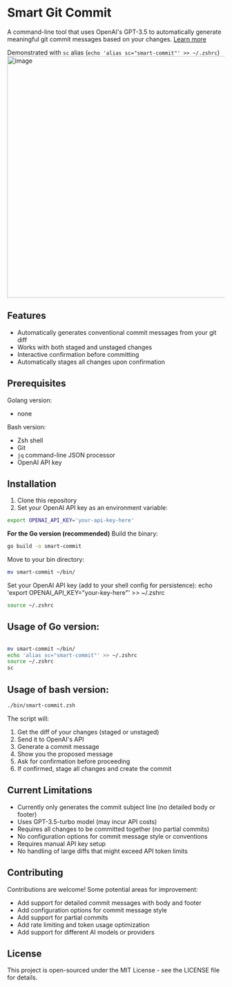 # Smart Git Commit

A command-line tool that uses OpenAI's GPT-3.5 to automatically generate meaningful git commit messages based on your changes. [Learn more](https://www.jamesfarrell.me/blog/autogen-git-commit-messages#go-implementation)

Demonstrated with `sc` alias (`echo 'alias sc="smart-commit"' >> ~/.zshrc`)
<img width="560" alt="image" src="https://github.com/user-attachments/assets/98db0e80-10f7-4ca2-88cd-6c97fbb32de4" />


## Features

- Automatically generates conventional commit messages from your git diff
- Works with both staged and unstaged changes
- Interactive confirmation before committing
- Automatically stages all changes upon confirmation

## Prerequisites

Golang version:
- none

Bash version:
- Zsh shell
- Git
- `jq` command-line JSON processor
- OpenAI API key

## Installation

1. Clone this repository
2. Set your OpenAI API key as an environment variable:
```bash
export OPENAI_API_KEY='your-api-key-here'
```

**For the Go version (recommended)**
Build the binary:

```bash
go build -o smart-commit
```

Move to your bin directory:

```bash
mv smart-commit ~/bin/
```

Set your OpenAI API key (add to your shell config for persistence):
echo 'export OPENAI_API_KEY="your-key-here"' >> ~/.zshrc

```bash
source ~/.zshrc
```
## Usage of Go version:
```bash

mv smart-commit ~/bin/
echo 'alias sc="smart-commit"' >> ~/.zshrc
source ~/.zshrc
sc
```


## Usage of bash version:
```bash
./bin/smart-commit.zsh
```


The script will:
1. Get the diff of your changes (staged or unstaged)
2. Send it to OpenAI's API
3. Generate a commit message
4. Show you the proposed message
5. Ask for confirmation before proceeding
6. If confirmed, stage all changes and create the commit

## Current Limitations

- Currently only generates the commit subject line (no detailed body or footer)
- Uses GPT-3.5-turbo model (may incur API costs)
- Requires all changes to be committed together (no partial commits)
- No configuration options for commit message style or conventions
- Requires manual API key setup
- No handling of large diffs that might exceed API token limits

## Contributing

Contributions are welcome! Some potential areas for improvement:
- Add support for detailed commit messages with body and footer
- Add configuration options for commit message style
- Add support for partial commits
- Add rate limiting and token usage optimization
- Add support for different AI models or providers

## License

This project is open-sourced under the MIT License - see the LICENSE file for details.
